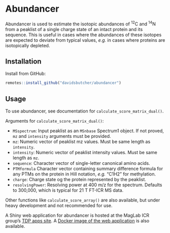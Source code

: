 Abundancer
================

Abundancer is used to estimate the isotopic abundances of <sup>12</sup>C
and <sup>14</sup>N from a peaklist of a single charge state of an intact
protein and its sequence. This is useful in cases where the abundances
of these isotopes are expected to deviate from typical values, *e.g.* in
cases where proteins are isotopically depleted.

## Installation

Install from GitHub:

``` r
remotes::install_github("davidsbutcher/abundancer")
```

## Usage

To use abundancer, see documentation for
`calculate_score_matrix_dual()`.

Arguments for `calculate_score_matrix_dual()`:

-   `MSspectrum`: Input peaklist as an `MSnbase` Spectrum1 object. If
    not proved, `mz` and `intensity` arguments must be provided.
-   `mz`: Numeric vector of peaklist mz values. Must be same length as
    `intensity`.
-   `intensity`: Numeric vector of peaklist intensity values. Must be
    same length as `mz`.
-   `sequence`: Character vector of single-letter canonical amino acids.
-   `PTMformula` Character vector containing summary difference formula
    for any PTMs on the protein in Hill notation, *e.g.* “C1H2” for
    methylation.
-   `charge`: Charge state og the protein represented by the peaklist.
-   `resolvingPower`: Resolving power at 400 m/z for the spectrum.
    Defaults to 300,000, which is typical for 21 T FT-ICR MS data.

Other functions like `calculate_score_array()` are also available, but
under heavy development and not recommended for use.

A Shiny web application for abundancer is hosted at the MagLab ICR
group’s [TDP apps site](https://tdpapps.magnet.fsu.edu). A [Docker image
of the web
application](https://hub.docker.com/repository/docker/davidsbutcher/abundancer)
is also available.
